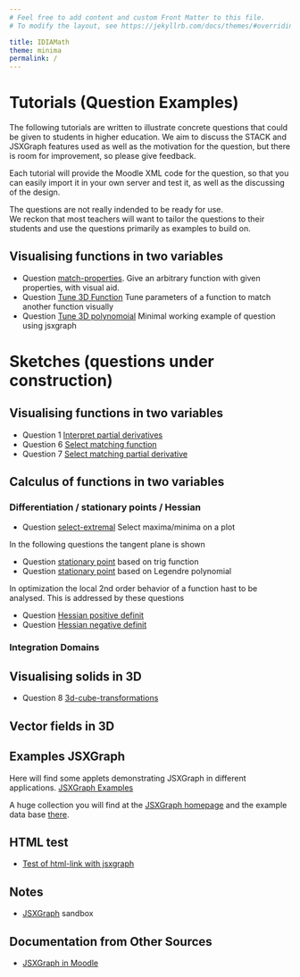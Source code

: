 ```yaml
---
# Feel free to add content and custom Front Matter to this file.
# To modify the layout, see https://jekyllrb.com/docs/themes/#overriding-theme-defaults

title: IDIAMath
theme: minima
permalink: /
---
```


# Tutorials (Question Examples)

The following tutorials are written to illustrate concrete questions
that could be given to students in higher education.
We aim to discuss the STACK and JSXGraph features used as well as the
motivation for the question, but there is room for improvement, so 
please give feedback.

Each tutorial will provide the Moodle XML code for the question,
so that you can easily import it in your own server and test it,
as well as the discussing of the design.

The questions are not really indended to be ready for use.  
We reckon that most teachers will want to tailor the questions to
their students and use the questions primarily as examples to build
on.

## Visualising functions in two variables

+ Question [match-properties](question/match-properties.md).
  Give an arbitrary function with given properties, with visual aid.
+ Question [Tune 3D Function](question/tune-3d-function.md)
    Tune parameters of a function to match another function visually
+ Question [Tune 3D polynomoial](question/tune-3d.md)
    Minimal working example of question using jsxgraph

# Sketches (questions under construction)

## Visualising functions in two variables

+ Question 1 [Interpret partial derivatives](question/partial-derivative.md)
+ Question 6 [Select matching function](question/select-matching-function.md)
+ Question 7 [Select matching partial derivative](question/select-matching-partial-derivative.md)

## Calculus of functions in two variables
### Differentiation / stationary points / Hessian
+ Question [select-extremal](question/select-extremal.md)
  Select maxima/minima on a plot

In the following questions the tangent plane is shown
+ Question [stationary point](question/2D_function_stationary.md) based on trig function
+ Question [stationary point](question/2D_function_stationary_legendre.md) based on Legendre polynomial

In optimization the local 2nd order behavior of a function hast to be analysed. This is addressed by these questions
+ Question [Hessian positive definit](question/2D_function_negative_definite_hessian.md) 
+ Question [Hessian negative definit](question/2D_function_negative_definite_hessian.md) 

### Integration Domains

## Visualising solids in 3D

+ Question 8 [3d-cube-transformations](solids/3d-cube-transformations.md)

## Vector fields in 3D

## Examples JSXGraph

Here will find some applets demonstrating JSXGraph in different applications. [JSXGraph Examples](./JSXGraphExamples/JSXGraphExamples.md)

A huge collection you will find at the [JSXGraph homepage](https://jsxgraph.org) and the example data base [there](https://jsxgraph.uni-bayreuth.de/share/).
## HTML test
+ [Test of html-link with jsxgraph](question/htmltest.html)



## Notes

+ [JSXGraph](JSXGraph) sandbox

## Documentation from Other Sources

+ [JSXGraph in Moodle](https://moodle.oulu.fi/question/type/stack/doc/doc.php/Authoring/JSXGraph.md)
